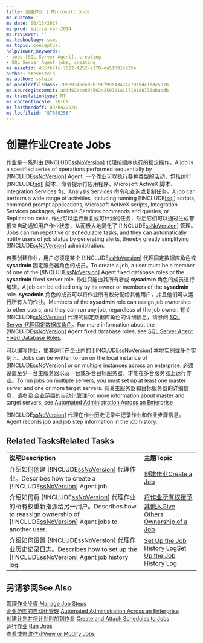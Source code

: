 ```yaml
---
title: 创建作业 | Microsoft Docs
ms.custom: ''
ms.date: 06/13/2017
ms.prod: sql-server-2014
ms.reviewer: ''
ms.technology: ssms
ms.topic: conceptual
helpviewer_keywords:
- jobs [SQL Server Agent], creating
- SQL Server Agent jobs, creating
ms.assetid: 465fb7fc-7622-4252-a178-ea51691c935b
author: stevestein
ms.author: sstein
ms.openlocfilehash: 706b9348eed5b190f99543a74e7019dc1bde5978
ms.sourcegitcommit: ad4d92dce894592a259721a1571b1d8736abacdb
ms.translationtype: MT
ms.contentlocale: zh-CN
ms.lasthandoff: 08/04/2020
ms.locfileid: "87689258"
---
```

# <a name="create-jobs"></a><span data-ttu-id="abb6a-102">创建作业</span><span class="sxs-lookup"><span data-stu-id="abb6a-102">Create Jobs</span></span>
  <span data-ttu-id="abb6a-103">作业是一系列由 [!INCLUDE[ssNoVersion](../../includes/ssnoversion-md.md)] 代理按顺序执行的指定操作。</span><span class="sxs-lookup"><span data-stu-id="abb6a-103">A job is a specified series of operations performed sequentially by [!INCLUDE[ssNoVersion](../../includes/ssnoversion-md.md)] Agent.</span></span> <span data-ttu-id="abb6a-104">一个作业可以执行各种类型的活动，包括运行 [!INCLUDE[tsql](../../includes/tsql-md.md)] 脚本、命令提示符应用程序、Microsoft ActiveX 脚本、Integration Services 包、Analysis Services 命令和查询或复制任务。</span><span class="sxs-lookup"><span data-stu-id="abb6a-104">A job can perform a wide range of activities, including running [!INCLUDE[tsql](../../includes/tsql-md.md)] scripts, command prompt applications, Microsoft ActiveX scripts, Integration Services packages, Analysis Services commands and queries, or Replication tasks.</span></span> <span data-ttu-id="abb6a-105">作业可以运行重复或可计划的任务，然后它们可以通过生成警报来自动通知用户作业状态，从而极大地简化了 [!INCLUDE[ssNoVersion](../../includes/ssnoversion-md.md)] 管理。</span><span class="sxs-lookup"><span data-stu-id="abb6a-105">Jobs can run repetitive or schedulable tasks, and they can automatically notify users of job status by generating alerts, thereby greatly simplifying [!INCLUDE[ssNoVersion](../../includes/ssnoversion-md.md)] administration.</span></span>  
  
 <span data-ttu-id="abb6a-106">若要创建作业，用户必须是某个 [!INCLUDE[ssNoVersion](../../includes/ssnoversion-md.md)] 代理固定数据库角色或 **sysadmin** 固定服务器角色的成员。</span><span class="sxs-lookup"><span data-stu-id="abb6a-106">To create a job, a user must be a member of one of the [!INCLUDE[ssNoVersion](../../includes/ssnoversion-md.md)] Agent fixed database roles or the **sysadmin** fixed server role.</span></span> <span data-ttu-id="abb6a-107">作业只能由其所有者或 **sysadmin** 角色的成员进行编辑。</span><span class="sxs-lookup"><span data-stu-id="abb6a-107">A job can be edited only by its owner or members of the **sysadmin** role.</span></span> <span data-ttu-id="abb6a-108">**sysadmin** 角色的成员可以将作业所有权分配给其他用户，并且他们可以运行所有人的作业。</span><span class="sxs-lookup"><span data-stu-id="abb6a-108">Members of the **sysadmin** role can assign job ownership to other users, and they can run any job, regardless of the job owner.</span></span> <span data-ttu-id="abb6a-109">有关 [!INCLUDE[ssNoVersion](../../includes/ssnoversion-md.md)] 代理的固定数据库角色的详细信息，请参阅 [SQL Server 代理固定数据库角色](sql-server-agent-fixed-database-roles.md)。</span><span class="sxs-lookup"><span data-stu-id="abb6a-109">For more information about the [!INCLUDE[ssNoVersion](../../includes/ssnoversion-md.md)] Agent fixed database roles, see [SQL Server Agent Fixed Database Roles](sql-server-agent-fixed-database-roles.md).</span></span>  
  
 <span data-ttu-id="abb6a-110">可以编写作业，使其运行在企业内的 [!INCLUDE[ssNoVersion](../../includes/ssnoversion-md.md)] 本地实例或多个实例上。</span><span class="sxs-lookup"><span data-stu-id="abb6a-110">Jobs can be written to run on the local instance of [!INCLUDE[ssNoVersion](../../includes/ssnoversion-md.md)] or on multiple instances across an enterprise.</span></span> <span data-ttu-id="abb6a-111">必须设置至少一台主服务器以及一台或多台目标服务器，才能在多台服务器上运行作业。</span><span class="sxs-lookup"><span data-stu-id="abb6a-111">To run jobs on multiple servers, you must set up at least one master server and one or more target servers.</span></span> <span data-ttu-id="abb6a-112">有关主服务器和目标服务器的详细信息，请参阅 [企业范围的自动化管理](automated-administration-across-an-enterprise.md)</span><span class="sxs-lookup"><span data-stu-id="abb6a-112">For more information about master and target servers, see [Automated Administration Across an Enterprise](automated-administration-across-an-enterprise.md)</span></span>  
  
 [!INCLUDE[ssNoVersion](../../includes/ssnoversion-md.md)] <span data-ttu-id="abb6a-113">代理在作业历史记录中记录作业和作业步骤信息。</span><span class="sxs-lookup"><span data-stu-id="abb6a-113">Agent records job and job step information in the job history.</span></span>  
  
## <a name="related-tasks"></a><span data-ttu-id="abb6a-114">Related Tasks</span><span class="sxs-lookup"><span data-stu-id="abb6a-114">Related Tasks</span></span>  
  
|||  
|-|-|  
|<span data-ttu-id="abb6a-115">**说明**</span><span class="sxs-lookup"><span data-stu-id="abb6a-115">**Description**</span></span>|<span data-ttu-id="abb6a-116">**主题**</span><span class="sxs-lookup"><span data-stu-id="abb6a-116">**Topic**</span></span>|  
|<span data-ttu-id="abb6a-117">介绍如何创建 [!INCLUDE[ssNoVersion](../../includes/ssnoversion-md.md)] 代理作业。</span><span class="sxs-lookup"><span data-stu-id="abb6a-117">Describes how to create a [!INCLUDE[ssNoVersion](../../includes/ssnoversion-md.md)] Agent job.</span></span>|[<span data-ttu-id="abb6a-118">创建作业</span><span class="sxs-lookup"><span data-stu-id="abb6a-118">Create a Job</span></span>](create-a-job.md)|  
|<span data-ttu-id="abb6a-119">介绍如何将 [!INCLUDE[ssNoVersion](../../includes/ssnoversion-md.md)] 代理作业的所有权重新指派给另一用户。</span><span class="sxs-lookup"><span data-stu-id="abb6a-119">Describes how to reassign ownership of [!INCLUDE[ssNoVersion](../../includes/ssnoversion-md.md)] Agent jobs to another user.</span></span>|[<span data-ttu-id="abb6a-120">将作业所有权授予其他人</span><span class="sxs-lookup"><span data-stu-id="abb6a-120">Give Others Ownership of a Job</span></span>](give-others-ownership-of-a-job.md)|  
|<span data-ttu-id="abb6a-121">介绍如何设置 [!INCLUDE[ssNoVersion](../../includes/ssnoversion-md.md)] 代理作业历史记录日志。</span><span class="sxs-lookup"><span data-stu-id="abb6a-121">Describes how to set up the [!INCLUDE[ssNoVersion](../../includes/ssnoversion-md.md)] Agent job history log.</span></span>|[<span data-ttu-id="abb6a-122">Set Up the Job History Log</span><span class="sxs-lookup"><span data-stu-id="abb6a-122">Set Up the Job History Log</span></span>](set-up-the-job-history-log.md)|  
  
## <a name="see-also"></a><span data-ttu-id="abb6a-123">另请参阅</span><span class="sxs-lookup"><span data-stu-id="abb6a-123">See Also</span></span>  
 <span data-ttu-id="abb6a-124">[管理作业步骤](manage-job-steps.md) </span><span class="sxs-lookup"><span data-stu-id="abb6a-124">[Manage Job Steps](manage-job-steps.md) </span></span>  
 <span data-ttu-id="abb6a-125">[企业范围的自动化管理](automated-administration-across-an-enterprise.md) </span><span class="sxs-lookup"><span data-stu-id="abb6a-125">[Automated Administration Across an Enterprise](automated-administration-across-an-enterprise.md) </span></span>  
 <span data-ttu-id="abb6a-126">[创建计划并将计划附加到作业](create-and-attach-schedules-to-jobs.md) </span><span class="sxs-lookup"><span data-stu-id="abb6a-126">[Create and Attach Schedules to Jobs](create-and-attach-schedules-to-jobs.md) </span></span>  
 <span data-ttu-id="abb6a-127">[运行作业](run-jobs.md) </span><span class="sxs-lookup"><span data-stu-id="abb6a-127">[Run Jobs](run-jobs.md) </span></span>  
 [<span data-ttu-id="abb6a-128">查看或修改作业</span><span class="sxs-lookup"><span data-stu-id="abb6a-128">View or Modify Jobs</span></span>](view-or-modify-jobs.md)  
  
  
